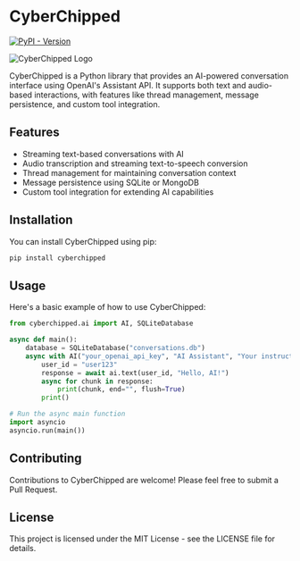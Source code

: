 # CyberChipped

[![PyPI - Version](https://img.shields.io/pypi/v/cyberchipped)](https://pypi.org/project/cyberchipped/)

![CyberChipped Logo](https://cyberchipped.com/375.png)

CyberChipped is a Python library that provides an AI-powered conversation interface using OpenAI's Assistant API. It supports both text and audio-based interactions, with features like thread management, message persistence, and custom tool integration.

## Features

- Streaming text-based conversations with AI
- Audio transcription and streaming text-to-speech conversion
- Thread management for maintaining conversation context
- Message persistence using SQLite or MongoDB
- Custom tool integration for extending AI capabilities

## Installation

You can install CyberChipped using pip:

```bash
pip install cyberchipped
```

## Usage

Here's a basic example of how to use CyberChipped:

```python
from cyberchipped.ai import AI, SQLiteDatabase

async def main():
    database = SQLiteDatabase("conversations.db")
    async with AI("your_openai_api_key", "AI Assistant", "Your instructions here", database) as ai:
        user_id = "user123"
        response = await ai.text(user_id, "Hello, AI!")
        async for chunk in response:
            print(chunk, end="", flush=True)
        print()

# Run the async main function
import asyncio
asyncio.run(main())
```

## Contributing

Contributions to CyberChipped are welcome! Please feel free to submit a Pull Request.

## License

This project is licensed under the MIT License - see the LICENSE file for details.
